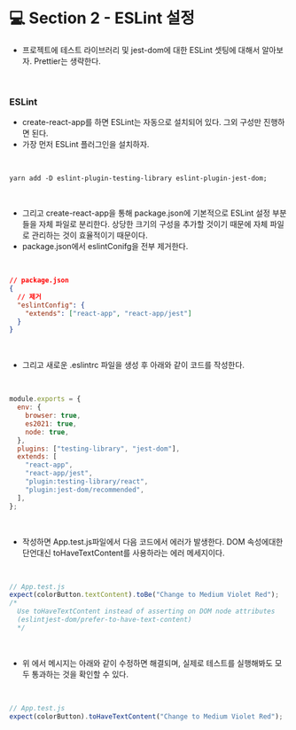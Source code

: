 # 💻 Section 2 - ESLint 설정

- 프로젝트에 테스트 라이브러리 및 jest-dom에 대한 ESLint 셋팅에 대해서 알아보자. Prettier는 생략한다.

<br />

### ESLint

- create-react-app를 하면 ESLint는 자동으로 설치되어 있다. 그외 구성만 진행하면 된다.
- 가장 먼저 ESLint 플러그인을 설치하자.

<br />

```
yarn add -D eslint-plugin-testing-library eslint-plugin-jest-dom;
```

<br />

- 그리고 create-react-app을 통해 package.json에 기본적으로 ESLint 설정 부분들을 자체 파일로 분리한다. 상당한 크기의 구성을 추가할 것이기 때문에 자체 파일로 관리하는 것이 효율적이기 때문이다.
- package.json에서 eslintConifg을 전부 제거한다.

<br />

```json
// package.json
{
  // 제거
  "eslintConfig": {
    "extends": ["react-app", "react-app/jest"]
  }
}
```

<br />

- 그리고 새로운 .eslintrc 파일을 생성 후 아래와 같이 코드를 작성한다.

<br />

```js
module.exports = {
  env: {
    browser: true,
    es2021: true,
    node: true,
  },
  plugins: ["testing-library", "jest-dom"],
  extends: [
    "react-app",
    "react-app/jest",
    "plugin:testing-library/react",
    "plugin:jest-dom/recommended",
  ],
};
```

<br />

- 작성하면 App.test.js파일에서 다음 코드에서 에러가 발생한다. DOM 속성에대한 단언대신 toHaveTextContent를 사용하라는 에러 메세지이다.

<br />

```js
// App.test.js
expect(colorButton.textContent).toBe("Change to Medium Violet Red");
/* 
  Use toHaveTextContent instead of asserting on DOM node attributes
  (eslintjest-dom/prefer-to-have-text-content)
  */
```

<br />

- 위 에서 메시지는 아래와 같이 수정하면 해결되며, 실제로 테스트를 실행해봐도 모두 통과하는 것을 확인할 수 있다.

<br />

```js
// App.test.js
expect(colorButton).toHaveTextContent("Change to Medium Violet Red");
```

<br />
